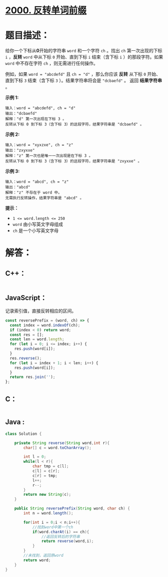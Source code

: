 # [2000. 反转单词前缀](https://leetcode-cn.com/problems/reverse-prefix-of-word/)

# 题目描述：

给你一个下标从**0**开始的字符串 `word` 和一个字符 `ch` 。找出 `ch` 第一次出现的下标 `i` ，**反转** `word` 中从下标 `0` 开始、直到下标 `i` 结束（含下标 `i` ）的那段字符。如果 `word` 中不存在字符 `ch` ，则无需进行任何操作。

例如，如果 `word = "abcdefd"` 且 `ch = "d"` ，那么你应该 **反转** 从下标 `0` 开始、直到下标 `3` 结束（含下标 `3` ）。结果字符串将会是 `"dcbaefd"` 。
返回 **结果字符串** 。

 

**示例 1:**

```
输入：word = "abcdefd", ch = "d"
输出："dcbaefd"
解释："d" 第一次出现在下标 3 。 
反转从下标 0 到下标 3（含下标 3）的这段字符，结果字符串是 "dcbaefd" 。
```

**示例 2:**

```
输入：word = "xyxzxe", ch = "z"
输出："zxyxxe"
解释："z" 第一次也是唯一一次出现是在下标 3 。
反转从下标 0 到下标 3（含下标 3）的这段字符，结果字符串是 "zxyxxe" 。
```

**示例 3:**

```
输入：word = "abcd", ch = "z"
输出："abcd"
解释："z" 不存在于 word 中。
无需执行反转操作，结果字符串是 "abcd" 。
```

**提示：**

- `1 <= word.length <= 250`
- `word` 由小写英文字母组成
- `ch` 是一个小写英文字母


# 解答：

## C++：

```cpp

```

## JavaScript：

记录索引值，直接反转相应的区间。

```javascript
const reversePrefix = (word, ch) => {
  const index = word.indexOf(ch);
  if (index < 0) return word;
  const res = [];
  const len = word.length;
  for (let i = 0; i <= index; i++) {
    res.push(word[i]);
  }
  res.reverse();
  for (let i = index + 1; i < len; i++) {
    res.push(word[i]);
  }
  return res.join('');
};
```

## C：

```c

```

## Java :

```java
class Solution {

    private String reverse(String word,int r){
        char[] c = word.toCharArray();

        int l = 0;
        while(l < r){
            char tmp = c[l];
            c[l] = c[r];
            c[r] = tmp;
            l++;
            r--;
        }
        return new String(c);
    }

    public String reversePrefix(String word, char ch) {
        int n = word.length();

        for(int i = 0;i < n;i++){
            //找到word中第一个ch
            if(word.charAt(i) == ch){
                //返回反转后的字符串
                return reverse(word,i);
            }
        }
        //未找到，返回原word
        return word;
    }
}
```

